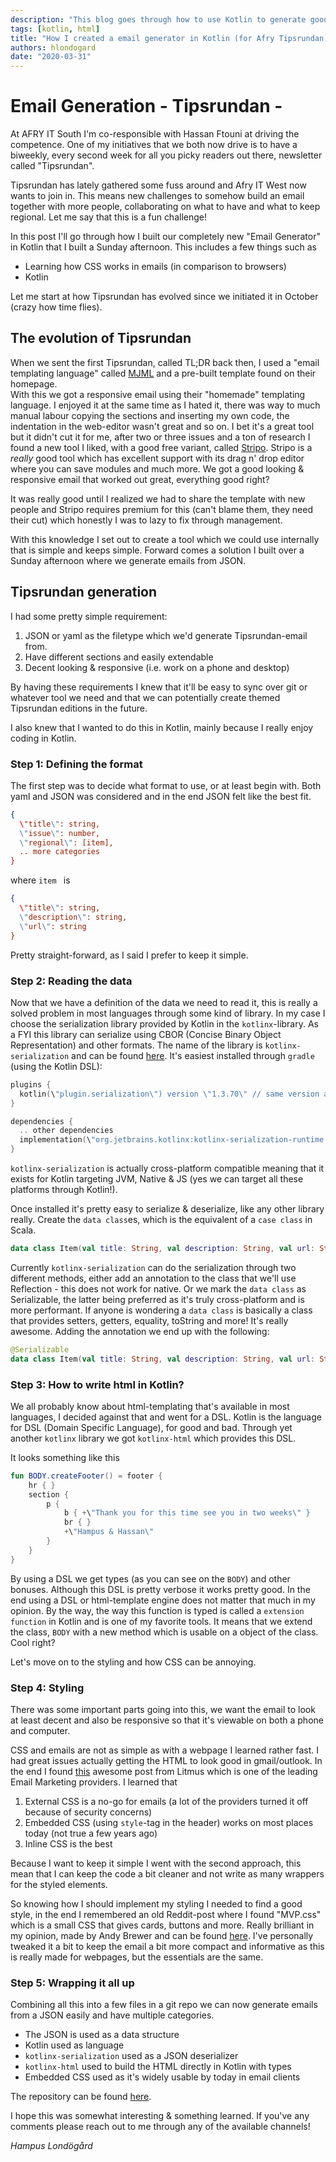 ```yaml
---
description: "This blog goes through how to use Kotlin to generate good looking responsive emails. It'll handle CSS, kotlin html DSL & kotlin serialization."
tags: [kotlin, html]
title: "How I created a email generator in Kotlin (for Afry Tipsrundan)"
authors: hlondogard
date: "2020-03-31"
---
```

# Email Generation - Tipsrundan -
At AFRY IT South I'm co-responsible with Hassan Ftouni at driving the competence. One of my initiatives that we both now drive is to have a biweekly, every second week for all you picky readers out there, newsletter called \"Tipsrundan\". 
<!--truncate-->

Tipsrundan has lately gathered some fuss around and Afry IT West now wants to join in. This means new challenges to somehow build an email together with more people, collaborating on what to have and what to keep regional. Let me say that this is a fun challenge!

In this post I'll go through how I built our completely new \"Email Generator\" in Kotlin that I built a Sunday afternoon. This includes a few things such as

- Learning how CSS works in emails (in comparison to browsers)
- Kotlin

Let me start at how Tipsrundan has evolved since we initiated it in October (crazy how time flies).

## The evolution of Tipsrundan
When we sent the first Tipsrundan, called TL;DR back then, I used a \"email templating language\" called [MJML](https://mjml.io/) and a pre-built template found on their homepage.  
With this we got a responsive email using their \"homemade\" templating language. I enjoyed it at the same time as I hated it, there was way to much manual labour copying the sections and inserting my own code, the indentation in the web-editor wasn't great and so on. I bet it's a great tool but it didn't cut it for me, after two or three issues and a ton of research I found a new tool I liked, with a good free variant, called [Stripo](https://stripo.email/). Stripo is a _really_ good tool which has excellent support with its drag n' drop editor where you can save modules and much more. We got a good looking & responsive email that worked out great, everything good right?

It was really good until I realized we had to share the template with new people and Stripo requires premium for this (can't blame them, they need their cut) which honestly I was to lazy to fix through management.

With this knowledge I set out to create a tool which we could use internally that is simple and keeps simple. Forward comes a solution I built over a Sunday afternoon where we generate emails from JSON.

## Tipsrundan generation
I had some pretty simple requirement:
1. JSON or yaml as the filetype which we'd generate Tipsrundan-email from.
2. Have different sections and easily extendable
3. Decent looking & responsive (i.e. work on a phone and desktop)

By having these requirements I knew that it'll be easy to sync over git or whatever tool we need and that we can potentially create themed Tipsrundan editions in the future.

I also knew that I wanted to do this in Kotlin, mainly because I really enjoy coding in Kotlin.

### Step 1: Defining the format
The first step was to decide what format to use, or at least begin with. Both yaml and JSON was considered and in the end JSON felt like the best fit.

```json
{
  \"title\": string,
  \"issue\": number,
  \"regional\": [item],
  .. more categories
}
```
where `item ` is
```json
{
  \"title\": string,
  \"description\": string,
  \"url\": string
}
```

Pretty straight-forward, as I said I prefer to keep it simple. 

### Step 2: Reading the data
Now that we have a definition of the data we need to read it, this is really a solved problem in most languages through some kind of library. In my case I choose the serialization library provided by Kotlin in the `kotlinx`-library. As a FYI this library can serialize using CBOR (Concise Binary Object Representation) and other formats. The name of the library is `kotlinx-serialization` and can be found [here](https://github.com/Kotlin/kotlinx.serialization). It's easiest installed through `gradle` (using the Kotlin DSL):

```kotlin
plugins {
  kotlin(\"plugin.serialization\") version \"1.3.70\" // same version as kotlin
}

dependencies {
  .. other dependencies
  implementation(\"org.jetbrains.kotlinx:kotlinx-serialization-runtime:0.20.0\") // Requires jcenter() as a repository
}
```
`kotlinx-serialization` is actually cross-platform compatible meaning that it exists for Kotlin targeting JVM, Native & JS (yes we can target all these platforms through Kotlin!).  

Once installed it's pretty easy to serialize & deserialize, like any other library really. Create the `data class`es, which is the equivalent of a `case class` in Scala.

```kotlin
data class Item(val title: String, val description: String, val url: String)
```
Currently `kotlinx-serialization` can do the serialization through two different methods, either add an annotation to the class that we'll use Reflection - this does not work for native. Or we mark the `data class` as Serializable, the latter being preferred as it's  truly cross-platform and is more performant. 
If anyone is wondering a  `data class` is basically a class that   provides setters, getters, equality, toString and more! It's really awesome.
Adding the annotation we end up with the following:

```kotlin
@Serializable
data class Item(val title: String, val description: String, val url: String)
```

### Step 3: How to write html in Kotlin?

We all probably know about html-templating that's available in most languages, I decided against that and went for a DSL. Kotlin is the language for DSL (Domain Specific Language), for good and bad. Through yet another `kotlinx` library we got `kotlinx-html` which provides this DSL.

It looks something like this

```kotlin
fun BODY.createFooter() = footer {
    hr { }
    section {
        p {
            b { +\"Thank you for this time see you in two weeks\" }
            br { }
            +\"Hampus & Hassan\"
        }
    }
}
```

By using a DSL we get types (as you can see on the `BODY`) and other bonuses. Although this DSL is pretty verbose it works pretty good. In the end using a DSL or html-template engine does not matter that much in my opinion.
By the way, the way this function is typed is called a `extension function` in Kotlin and is one of my favorite tools. It means that we extend the class, `BODY` with a new method which is usable on a object of the class. Cool right?

Let's move on to the styling and how CSS can be annoying.

### Step 4: Styling

There was some important parts going into this, we want the email to look at least decent and also be responsive so that it's viewable on both a phone and computer.

CSS and emails are not as simple as with a webpage I learned rather fast. I had great issues actually getting the HTML to look good in gmail/outlook. In the end I found [this](https://litmus.com/blog/do-email-marketers-and-designers-still-need-to-inline-css) awesome post from Litmus which is one of the leading Email Marketing providers. I learned that 

1. External CSS is a no-go for emails (a lot of the providers turned it off because of security concerns)
2. Embedded CSS (using `style`-tag in the header) works on most places today (not true a few years ago)
3. Inline CSS is the best

Because I want to keep it simple I went with the second approach, this mean that I can keep the code a bit cleaner and not write as many wrappers for the styled elements.

So knowing how I should implement my styling I needed to find a good style, in the end I remembered an old Reddit-post where I found \"MVP.css\" which is a small CSS that gives cards, buttons and more. Really brilliant in my opinion, made by Andy Brewer and can be found [here](https://andybrewer.github.io/mvp/). I've personally tweaked it a bit to keep the email a bit more compact and informative as this is really made for webpages, but the essentials are the same.

### Step 5: Wrapping it all up

Combining all this into a few files in a git repo we can now generate emails from a JSON easily and have multiple categories. 

- The JSON is used as a data structure
- Kotlin used as language
- `kotlinx-serialization` used as a JSON deserializer
- `kotlinx-html` used to build the HTML directly in Kotlin with types
- Embedded CSS used as it's widely usable by today in email clients

The repository can be found [here](https://github.com/londogard/email-gen-kt).



I hope this was somewhat interesting & something learned. If you've any comments please reach out to me through any of the available channels!

*Hampus Londögård*